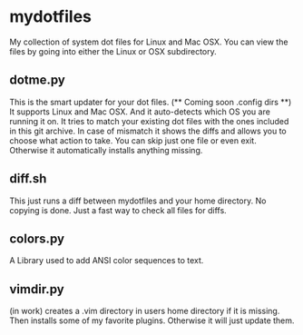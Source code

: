 # mydotfiles
My collection of system dot files for Linux and Mac OSX.  You can view the files by going into either the Linux or OSX subdirectory.  

## dotme.py 
This is the smart updater for your dot files. (** Coming soon .config dirs **) It supports Linux and Mac OSX. And it auto-detects which OS you are running it on. It tries to match your existing dot files with the ones included in this git archive.  In case of mismatch it shows the diffs and allows you to choose what action to take. You can skip just one file or even exit.  Otherwise it automatically installs anything missing.  

## diff.sh 
This just runs a diff between mydotfiles and your home directory.  No copying is done.  Just a fast way to check all files for diffs.

## colors.py 
A Library used to add ANSI color sequences to text.

## vimdir.py 
(in work) creates a .vim directory in users home directory if it is missing. Then installs some of my favorite plugins. Otherwise it will just update them.

